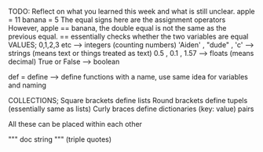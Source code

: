 TODO: Reflect on what you learned this week and what is still unclear.
apple = 11
banana = 5
The equal signs here are the assignment operators
However, apple == banana, the double equal is not the same as the previous equal.
== essentially checks whether the two variables are equal
VALUES;
0,1,2,3 etc --> integers (counting numbers)
'Aiden' , "dude" , 'c' --> strings (means text or things treated as text)
0.5 , 0.1 , 1.57 --> floats (means decimal)
True or False --> boolean 

def = define --> define functions with a name, use same idea for variables and naming

COLLECTIONS;
Square brackets define lists
Round brackets define tupels (essentially same as lists)
Curly braces define dictionaries (key: value) pairs

All these can be placed within each other

""" doc string """ (triple quotes)
